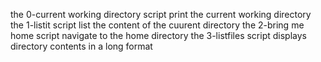 the 0-current working directory script print the current working directory
the 1-listit script list the content of the cuurent directory
the 2-bring me home script navigate to the home directory
the 3-listfiles script displays directory contents in a long format
